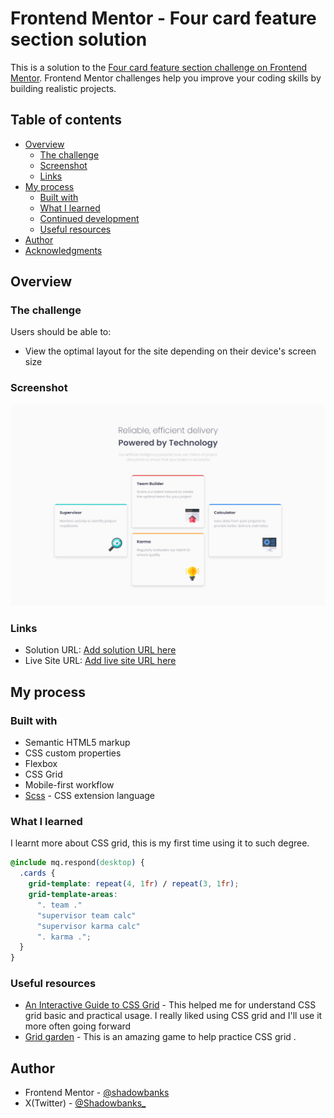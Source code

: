 # Frontend Mentor - Four card feature section solution

This is a solution to the [Four card feature section challenge on Frontend Mentor](https://www.frontendmentor.io/challenges/four-card-feature-section-weK1eFYK). Frontend Mentor challenges help you improve your coding skills by building realistic projects. 

## Table of contents

- [Overview](#overview)
  - [The challenge](#the-challenge)
  - [Screenshot](#screenshot)
  - [Links](#links)
- [My process](#my-process)
  - [Built with](#built-with)
  - [What I learned](#what-i-learned)
  - [Continued development](#continued-development)
  - [Useful resources](#useful-resources)
- [Author](#author)
- [Acknowledgments](#acknowledgments)

## Overview

### The challenge

Users should be able to:

- View the optimal layout for the site depending on their device's screen size

### Screenshot

![](./images/desktop_four-card-feature-section_index.html.png)

### Links

- Solution URL: [Add solution URL here](https://your-solution-url.com)
- Live Site URL: [Add live site URL here](https://your-live-site-url.com)

## My process

### Built with

- Semantic HTML5 markup
- CSS custom properties
- Flexbox
- CSS Grid
- Mobile-first workflow
- [Scss](https://sass-lang.com/guide/) - CSS extension language


### What I learned

I learnt more about CSS grid, this is my first time using it to such degree.

```css
@include mq.respond(desktop) {
  .cards {
    grid-template: repeat(4, 1fr) / repeat(3, 1fr);
    grid-template-areas:
      ". team ."
      "supervisor team calc"
      "supervisor karma calc"
      ". karma .";
  }
}

```

### Useful resources

- [An Interactive Guide to CSS Grid](https://www.joshwcomeau.com/css/interactive-guide-to-grid/) - This helped me for understand CSS grid basic and practical usage. I really liked using CSS grid and I'll use it more often going forward
- [Grid garden](https://cssgridgarden.com/) - This is an amazing game to help practice CSS grid .


## Author

- Frontend Mentor - [@shadowbanks](https://www.frontendmentor.io/profile/shadowbanks)
- X(Twitter) - [@Shadowbanks_](https://x.com/Shadowbanks_)
